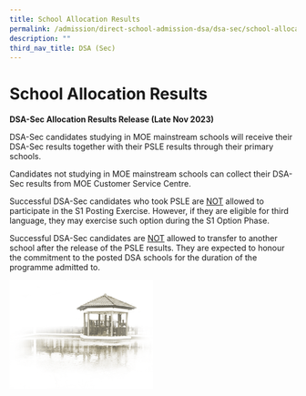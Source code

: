 ```yaml
---
title: School Allocation Results
permalink: /admission/direct-school-admission-dsa/dsa-sec/school-allocation-results/
description: ""
third_nav_title: DSA (Sec)
---
```

# **School Allocation Results**

**DSA-Sec Allocation Results Release (Late Nov 2023)**

DSA-Sec candidates studying in MOE mainstream schools will receive their DSA-Sec results together with their PSLE results through their primary schools.

Candidates not studying in MOE mainstream schools can collect their DSA-Sec results from MOE Customer Service Centre.

Successful DSA-Sec candidates who took PSLE are <u>NOT</u> allowed to participate in the S1 Posting Exercise. However, if they are eligible for third language, they may exercise such option during the S1 Option Phase. 


Successful DSA-Sec candidates are <u>NOT</u> allowed to transfer to another school after the release of the PSLE results. They are expected to honour the commitment to the posted DSA schools for the duration of the programme admitted to.

<img src="/images/pavilion.png" style="width:50%">